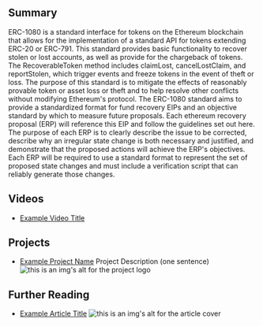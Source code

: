 ## Summary

ERC-1080 is a standard interface for tokens on the Ethereum blockchain that allows for the implementation of a standard API for tokens extending ERC-20 or ERC-791. This standard provides basic functionality to recover stolen or lost accounts, as well as provide for the chargeback of tokens. The RecoverableToken method includes claimLost, cancelLostClaim, and reportStolen, which trigger events and freeze tokens in the event of theft or loss. The purpose of this standard is to mitigate the effects of reasonably provable token or asset loss or theft and to help resolve other conflicts without modifying Ethereum's protocol. The ERC-1080 standard aims to provide a standardized format for fund recovery EIPs and an objective standard by which to measure future proposals. Each ethereum recovery proposal (ERP) will reference this EIP and follow the guidelines set out here. The purpose of each ERP is to clearly describe the issue to be corrected, describe why an irregular state change is both necessary and justified, and demonstrate that the proposed actions will achieve the ERP's objectives. Each ERP will be required to use a standard format to represent the set of proposed state changes and must include a verification script that can reliably generate those changes.

## Videos

- [Example Video Title](https://www.youtube.com/watch?v=TDGq4aeevgY)

## Projects

- [Example Project Name](https://xxxx.xxx/xxxxx) Project Description (one sentence) ![this is an img's alt for the project logo](https://xxxx.xxx/project-logo.xxx)

## Further Reading

- [Example Article Title](https://xxxx.xxx/xxxxx) ![this is an img's alt for the article cover](https://xxxx.xxx/article-cover.xxx)
